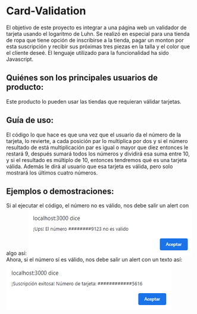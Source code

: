 # Card-Validation
El objetivo de este proyecto es integrar a una página web un validador de tarjeta usando el logaritmo de Luhn.
Se realizó en especial para una tienda de ropa que tiene opción de inscribirse a la tienda, pagar un monton por esta suscripción y recibir sus próximas tres piezas en la talla y el color que el cliente deseé.
El lenguaje utilizado para la funcionalidad ha sido Javascript.

## Quiénes son los principales usuarios de producto:
Este producto lo pueden usar las tiendas que requieran válidar tarjetas.

## Guía de uso:
El código lo que hace es que una vez que el usuario da el número de la tarjeta, lo revierte, a cada posición par lo multiplica por dos y si el número resultado de está multiplicación par es igual o mayor que diez entonces le restará 9, después sumará todos los números y dividirá esa suma entre 10, y si el resultado es múltiplo de 10, entonces tendremos qué es una tarjeta válida. Además le dirá al usuario que esa tarjeta es válida, pero solo mostrará los últimos cuatro números. 

## Ejemplos o demostraciones:
Si al ejecutar el código, el número no es válido, nos debe salir un alert con algo así:
![No valido](no_valide.png)
Ahora, si el número sí es válido, nos debe salir un alert con un texto así:
![Valido](valido.png)
